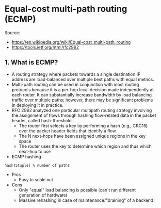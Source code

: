 # Equal-cost multi-path routing (ECMP)

Source:

- <https://en.wikipedia.org/wiki/Equal-cost_multi-path_routing>
- <https://tools.ietf.org/html/rfc2992>

## 1. What is ECMP?

- A routing strategy where packets towards a single destination IP address are load-balanced over multiple best paths with equal metrics.
- Multi-path routing can be used in conjunction with most routing protocols because it is a per-hop local decision made independently at each router. It can substantially increase bandwidth by load balancing traffic over multiple paths; however, there may be significant problems in deploying it in practice.
- RFC 2992 analyzed one particular multipath routing strategy involving the assignment of flows through hashing flow-related data in the packet header, called hash-threshold.
  - The router first selects a key by performing a hash (e.g., CRC16) over the packet header fields that identify a flow.
  - The N next-hops have been assigned unique regions in the key space
  - The router uses the key to determine which region and thus which next-hop to use
- ECMP hashing

```
hash(5tuple) % number of paths
```

- Pros
  - Easy to scale out
- Cons
  - Only "equal" load balancing is possible (can't run different generation of hardware)
  - Massive rehashing in case of maintenance/"draining" of a backend
